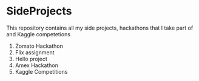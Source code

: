 # SideProjects

This repository contains all my side projects, hackathons that I take part of and Kaggle competetions

1. Zomato Hackathon
2. Flix assignment
3. Hello project
4. Amex Hackathon
5. Kaggle Competitions
